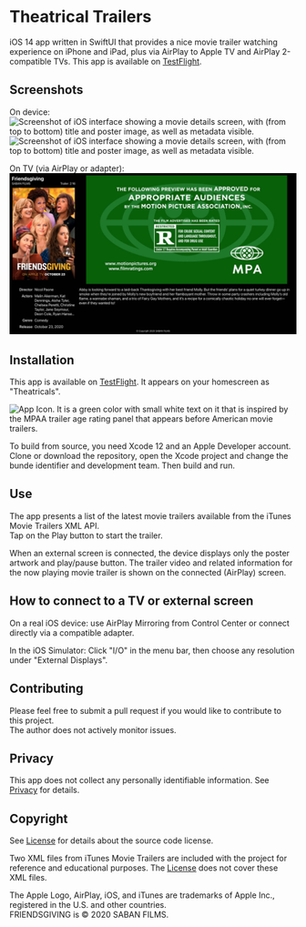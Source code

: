 # Theatrical Trailers
iOS 14 app written in SwiftUI that provides a nice movie trailer watching experience on iPhone and iPad, plus via AirPlay to Apple TV and AirPlay 2-compatible TVs. This app is available on [TestFlight](https://testflight.apple.com/join/Wnlesgzr).  

## Screenshots

On device:  
<img src="https://github.com/conath/TheatricalMovieTrailers/blob/main/Theatricals-CoverFlow.jpg?raw=true" alt="Screenshot of iOS interface showing a movie details screen, with (from top to bottom) title and poster image, as well as metadata visible." width="300"/>
<img src="https://github.com/conath/TheatricalMovieTrailers/blob/main/Theatricals-Search.jpg?raw=true" alt="Screenshot of iOS interface showing a movie details screen, with (from top to bottom) title and poster image, as well as metadata visible." width="300"/>

On TV (via AirPlay or adapter):  
![Screenshot of TV interface showing a movie poster on the left, the words "An Apple original" on the right in a video player, and metadata about a movie below.](Theatricals-AirPlay.jpg)

## Installation

This app is available on [TestFlight](https://testflight.apple.com/join/Wnlesgzr). It appears on your homescreen as "Theatricals".   


<img src="https://github.com/conath/TheatricalMovieTrailers/blob/main/TheatricalTrailersIcon.png?raw=true" alt="App Icon. It is a green color with small white text on it that is inspired by the MPAA trailer age rating panel that appears before American movie trailers." width="500"/>

To build from source, you need Xcode 12 and an Apple Developer account. Clone or download the repository, open the Xcode project and change the bunde identifier and development team. Then build and run.

## Use

The app presents a list of the latest movie trailers available from the iTunes Movie Trailers XML API.  
Tap on the Play button to start the trailer.

When an external screen is connected, the device displays only the poster artwork and play/pause button. The trailer video and related information for the now playing movie trailer is shown on the connected (AirPlay) screen.

## How to connect to a TV or external screen

On a real iOS device: use AirPlay Mirroring from Control Center or connect directly via a compatible adapter.

In the iOS Simulator: Click "I/O" in the menu bar, then choose any resolution under "External Displays".

## Contributing

Please feel free to submit a pull request if you would like to contribute to this project.   
The author does not actively monitor issues.  

## Privacy

This app does not collect any personally identifiable information. See [Privacy](Privacy.md) for details.

## Copyright

See [License](LICENSE) for details about the source code license.

Two XML files from iTunes Movie Trailers are included with the project for reference and educational purposes. The [License](LICENSE) does not cover these XML files.

The Apple Logo, AirPlay, iOS, and iTunes are trademarks of Apple Inc., registered in the U.S. and other countries.  
FRIENDSGIVING is © 2020 SABAN FILMS.
